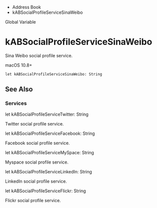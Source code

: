 

- Address Book
-  kABSocialProfileServiceSinaWeibo 

Global Variable

# kABSocialProfileServiceSinaWeibo

Sina Weibo social profile service.

macOS 10.8+

``` source
let kABSocialProfileServiceSinaWeibo: String
```

## See Also

### Services

let kABSocialProfileServiceTwitter: String

Twitter social profile service.

let kABSocialProfileServiceFacebook: String

Facebook social profile service.

let kABSocialProfileServiceMySpace: String

Myspace social profile service.

let kABSocialProfileServiceLinkedIn: String

LinkedIn social profile service.

let kABSocialProfileServiceFlickr: String

Flickr social profile service.

